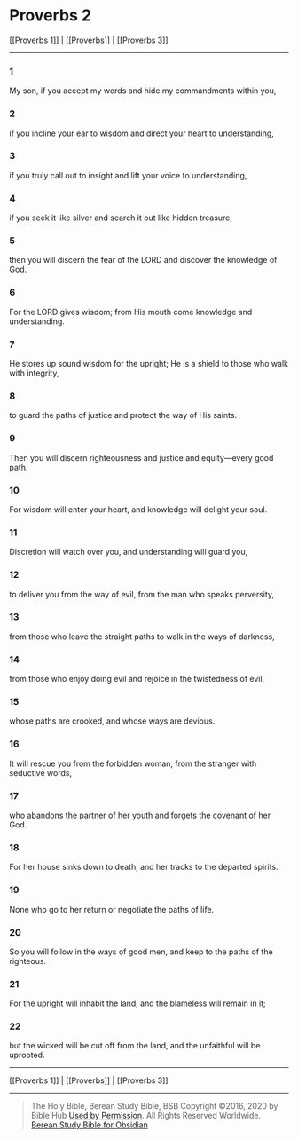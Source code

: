 # Proverbs 2

[[Proverbs 1]] | [[Proverbs]] | [[Proverbs 3]]

---

### 1
My son, if you accept my words and hide my commandments within you,

### 2
if you incline your ear to wisdom and direct your heart to understanding,

### 3
if you truly call out to insight and lift your voice to understanding,

### 4
if you seek it like silver and search it out like hidden treasure,

### 5
then you will discern the fear of the LORD and discover the knowledge of God.

### 6
For the LORD gives wisdom; from His mouth come knowledge and understanding.

### 7
He stores up sound wisdom for the upright; He is a shield to those who walk with integrity,

### 8
to guard the paths of justice and protect the way of His saints.

### 9
Then you will discern righteousness and justice and equity—every good path.

### 10
For wisdom will enter your heart, and knowledge will delight your soul.

### 11
Discretion will watch over you, and understanding will guard you,

### 12
to deliver you from the way of evil, from the man who speaks perversity,

### 13
from those who leave the straight paths to walk in the ways of darkness,

### 14
from those who enjoy doing evil and rejoice in the twistedness of evil,

### 15
whose paths are crooked, and whose ways are devious.

### 16
It will rescue you from the forbidden woman, from the stranger with seductive words,

### 17
who abandons the partner of her youth and forgets the covenant of her God.

### 18
For her house sinks down to death, and her tracks to the departed spirits.

### 19
None who go to her return or negotiate the paths of life.

### 20
So you will follow in the ways of good men, and keep to the paths of the righteous.

### 21
For the upright will inhabit the land, and the blameless will remain in it;

### 22
but the wicked will be cut off from the land, and the unfaithful will be uprooted.

---

[[Proverbs 1]] | [[Proverbs]] | [[Proverbs 3]]

---

> The Holy Bible, Berean Study Bible, BSB
> Copyright &copy;2016, 2020 by Bible Hub
> [Used by Permission](https://berean.bible/terms.htm). All Rights Reserved Worldwide.
> [Berean Study Bible for Obsidian](https://github.com/gapmiss/berean-study-bible-for-obsidian)

